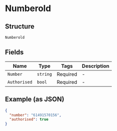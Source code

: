 
# Numberold

## Structure

`Numberold`

## Fields

| Name | Type | Tags | Description |
|  --- | --- | --- | --- |
| `Number` | `string` | Required | - |
| `Authorised` | `bool` | Required | - |

## Example (as JSON)

```json
{
  "number": "61491570156",
  "authorised": true
}
```

